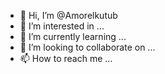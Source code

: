 - 👋 Hi, I’m @Amorelkutub
- 👀 I’m interested in ...
- 🌱 I’m currently learning ...
- 💞️ I’m looking to collaborate on ...
- 📫 How to reach me ...

<!---
Amorelkutub/Amorelkutub is a ✨ special ✨ repository because its `README.md` (this file) appears on your GitHub profile.
You can click the Preview link to take a look at your changes.
--->
